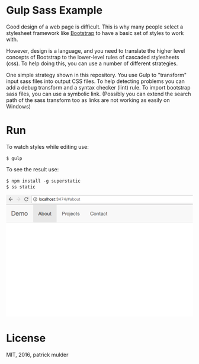 # Gulp Sass Example

Good design of a web page is difficult. This is why many people select a stylesheet framework like [Bootstrap](http://getbootstrap.com/) to have a basic set of styles to work with.

However, design is a language, and you need to translate the higher level concepts of Bootstrap to the lower-level rules of cascaded stylesheets (css). To help doing this, you can use a number of different strategies.

One simple strategy shown in this repository. You use Gulp to "transform" input sass files into output CSS files. To help detecting problems you can add a debug transform and a syntax checker (lint) rule. To import bootstrap sass files, you can use a symbolic link. (Possibly you can extend the search path of the sass transform too as links are not working as easily on Windows)

# Run

To watch styles while editing use:

    $ gulp

To see the result use:

    $ npm install -g superstatic
    $ ss static


<img src="demo.png" />

# License

MIT, 2016, patrick mulder
